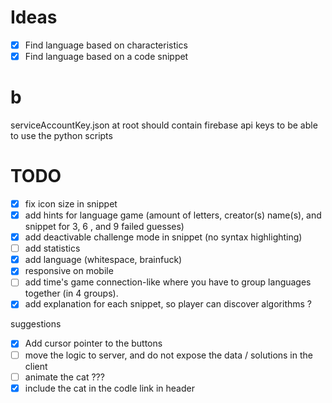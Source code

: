 # Ideas

- [x] Find language based on characteristics
- [x] Find language based on a code snippet

# b

serviceAccountKey.json at root should contain firebase api keys to be able to use the python scripts


# TODO
- [x] fix icon size in snippet
- [x] add hints for language game (amount of letters, creator(s) name(s), and snippet for 3, 6 , and 9 failed guesses)
- [x] add deactivable challenge mode in snippet (no syntax highlighting)
- [ ] add statistics
- [x] add language (whitespace, brainfuck)
- [x] responsive on mobile
- [ ] add time's game connection-like where you have to group languages together (in 4 groups).
- [x] add explanation for each snippet, so player can discover algorithms ?

suggestions
- [x] Add cursor pointer to the buttons
- [ ] move the logic to server, and do not expose the data / solutions in the client
- [ ] animate the cat ???
- [x] include the cat in the codle link in header